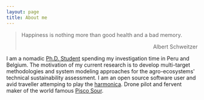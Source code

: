 ```yaml
---
layout: page
title: About me
---
```


> Happiness is nothing more than good health and a bad memory.
> <div style="text-align: right"> Albert Schweitzer </div>

I am a nomadic [Ph.D. Student](https://www.kuleuven.be/wieiswie/en/person/00090839) spending my investigation time in Peru and Belgium. The motivation of my current research is to develop multi-target methodologies and system modeling approaches for the agro-ecosystems' technical sustainability assessment. I am an open source software user and avid traveller attemping to play the [harmonica](https://allaboutharmonicas.com/review-on-the-hohner-special-20-harmonica). Drone pilot and fervent maker of the world famous [Pisco Sour](http://www.nytimes.com/2012/04/15/travel/enjoying-pisco-cocktails-in-lima-peru.html).
